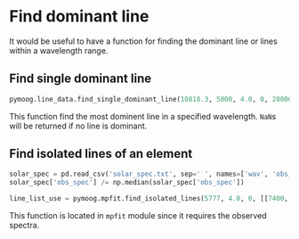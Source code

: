 # Find dominant line

It would be useful to have a function for finding the dominant line or lines within a wavelength range.

## Find single dominant line

```py
pymoog.line_data.find_single_dominant_line(10818.3, 5000, 4.0, 0, 28000, line_list='vald_3000_24000', weedout_switch=True)
```

This function find the most dominent line in a specified wavelength. 
`NaN`s will be returned if no line is dominant. 

## Find isolated lines of an element


```py
solar_spec = pd.read_csv('solar_spec.txt', sep=' ', names=['wav', 'obs_spec'])
solar_spec['obs_spec'] /= np.median(solar_spec['obs_spec'])

line_list_use = pymoog.mpfit.find_isolated_lines(5777, 4.0, 0, [[7400, 7500]], 26, 28000, solar_spec)
```

This function is located in `mpfit` module since it requires the observed spectra.